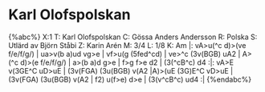 # Karl Olofspolskan

{%abc%}
X:1
T: Karl Olofspolskan
C: Gössa Anders Andersson
R: Polska
S: Utlärd av Björn Ståbi
Z: Karin Arén
M: 3/4
L: 1/8
K: Am
|: vA>u(^c d)>(ve f/e/f/g/) | ua>v(b a)ud vg>e | vf>u(g (5fed^cd) | ve>^c (3v(BGB) uA2 | 
A>(^c d)>(e f/e/f/g/) | a>(b a)d g>e | f>g f>e d2 | (3(^cB^c) d4 :|:
vA>E v(3GE^C uD>uE | (3v(FGA) (3u(BGB) v(A2 |A)>(uE (3G)E^C vD>uE |
(3v(FGA) (3u(BGB) v(A2 | f2) u(f>e) d>e | (3(v^cB^c) ud4 :|
{%endabc%}
